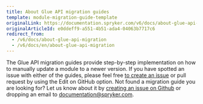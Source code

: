 ```yaml
---
title: About Glue API migration guides
template: module-migration-guide-template
originalLink: https://documentation.spryker.com/v6/docs/about-glue-api-migration
originalArticleId: e0ddeff9-a551-4b51-ada4-04063b7717c6
redirect_from:
  - /v6/docs/about-glue-api-migration
  - /v6/docs/en/about-glue-api-migration
---
```


The Glue API migration guides provide step-by-step implementation on how to manually update a module to a newer version.
If you have spotted an issue with either of the guides, please feel free [to create an issue](https://github.com/spryker/spryker-documentation/issues/new) or pull request by using the Edit on GitHub option.
Not found a migration guide you are looking for? Let us know about it by [creating an issue on Github](https://github.com/spryker/spryker-documentation/issues/new) or dropping an email to [documentation@spryker.com](mailto:documentation@spryker.com).

